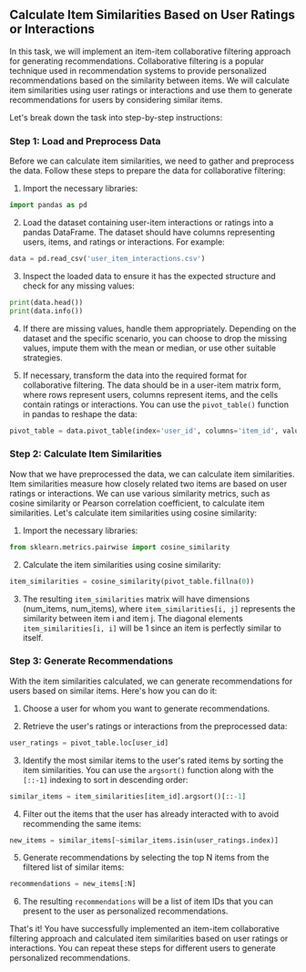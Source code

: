 
## Calculate Item Similarities Based on User Ratings or Interactions

In this task, we will implement an item-item collaborative filtering approach for generating recommendations. Collaborative filtering is a popular technique used in recommendation systems to provide personalized recommendations based on the similarity between items. We will calculate item similarities using user ratings or interactions and use them to generate recommendations for users by considering similar items.

Let's break down the task into step-by-step instructions:

### Step 1: Load and Preprocess Data

Before we can calculate item similarities, we need to gather and preprocess the data. Follow these steps to prepare the data for collaborative filtering:

1. Import the necessary libraries:
```python
import pandas as pd
```

2. Load the dataset containing user-item interactions or ratings into a pandas DataFrame. The dataset should have columns representing users, items, and ratings or interactions. For example:
```python
data = pd.read_csv('user_item_interactions.csv')
```

3. Inspect the loaded data to ensure it has the expected structure and check for any missing values:
```python
print(data.head())
print(data.info())
```

4. If there are missing values, handle them appropriately. Depending on the dataset and the specific scenario, you can choose to drop the missing values, impute them with the mean or median, or use other suitable strategies.

5. If necessary, transform the data into the required format for collaborative filtering. The data should be in a user-item matrix form, where rows represent users, columns represent items, and the cells contain ratings or interactions. You can use the `pivot_table()` function in pandas to reshape the data:
```python
pivot_table = data.pivot_table(index='user_id', columns='item_id', values='rating')
```

### Step 2: Calculate Item Similarities

Now that we have preprocessed the data, we can calculate item similarities. Item similarities measure how closely related two items are based on user ratings or interactions. We can use various similarity metrics, such as cosine similarity or Pearson correlation coefficient, to calculate item similarities. Let's calculate item similarities using cosine similarity:

1. Import the necessary libraries:
```python
from sklearn.metrics.pairwise import cosine_similarity
```

2. Calculate the item similarities using cosine similarity:
```python
item_similarities = cosine_similarity(pivot_table.fillna(0))
```

3. The resulting `item_similarities` matrix will have dimensions (num_items, num_items), where `item_similarities[i, j]` represents the similarity between item i and item j. The diagonal elements `item_similarities[i, i]` will be 1 since an item is perfectly similar to itself.

### Step 3: Generate Recommendations

With the item similarities calculated, we can generate recommendations for users based on similar items. Here's how you can do it:

1. Choose a user for whom you want to generate recommendations.

2. Retrieve the user's ratings or interactions from the preprocessed data:
```python
user_ratings = pivot_table.loc[user_id]
```

3. Identify the most similar items to the user's rated items by sorting the item similarities. You can use the `argsort()` function along with the `[::-1]` indexing to sort in descending order:
```python
similar_items = item_similarities[item_id].argsort()[::-1]
```

4. Filter out the items that the user has already interacted with to avoid recommending the same items:
```python
new_items = similar_items[~similar_items.isin(user_ratings.index)]
```

5. Generate recommendations by selecting the top N items from the filtered list of similar items:
```python
recommendations = new_items[:N]
```

6. The resulting `recommendations` will be a list of item IDs that you can present to the user as personalized recommendations.

That's it! You have successfully implemented an item-item collaborative filtering approach and calculated item similarities based on user ratings or interactions. You can repeat these steps for different users to generate personalized recommendations.

